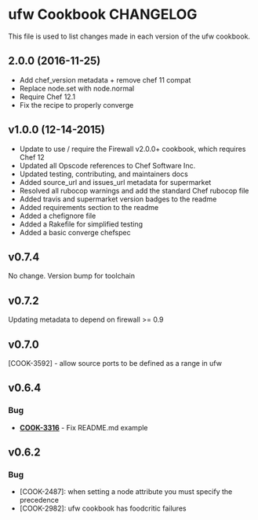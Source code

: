 # ufw Cookbook CHANGELOG
This file is used to list changes made in each version of the ufw cookbook.

## 2.0.0 (2016-11-25)
- Add chef_version metadata + remove chef 11 compat
- Replace node.set with node.normal
- Require Chef 12.1
- Fix the recipe to properly converge

## v1.0.0 (12-14-2015)
- Update to use / require the Firewall v2.0.0+ cookbook, which requires Chef 12
- Updated all Opscode references to Chef Software Inc.
- Updated testing, contributing, and maintainers docs
- Added source_url and issues_url metadata for supermarket
- Resolved all rubocop warnings and add the standard Chef rubocop file
- Added travis and supermarket version badges to the readme
- Added requirements section to the readme
- Added a chefignore file
- Added a Rakefile for simplified testing
- Added a basic converge chefspec

## v0.7.4
No change. Version bump for toolchain

## v0.7.2
Updating metadata to depend on firewall >= 0.9

## v0.7.0
[COOK-3592] - allow source ports to be defined as a range in ufw

## v0.6.4
### Bug
- **[COOK-3316](https://tickets.chef.io/browse/COOK-3316)** - Fix README.md example

## v0.6.2
### Bug
- [COOK-2487]: when setting a node attribute you must specify the precedence
- [COOK-2982]: ufw cookbook has foodcritic failures
